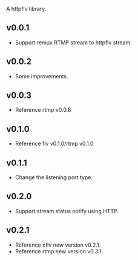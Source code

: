 A httpflv library.
## v0.0.1
- Support remux RTMP stream to httpflv stream.
## v0.0.2
- Some improvements.
## v0.0.3
- Reference rtmp v0.0.8
## v0.1.0
- Reference flv v0.1.0/rtmp v0.1.0
## v0.1.1
- Change the listening port type.
## v0.2.0
- Support stream status notify using HTTP.
## v0.2.1
- Reference xflv new version v0.2.1.
- Reference rtmp new version v0.3.1.

